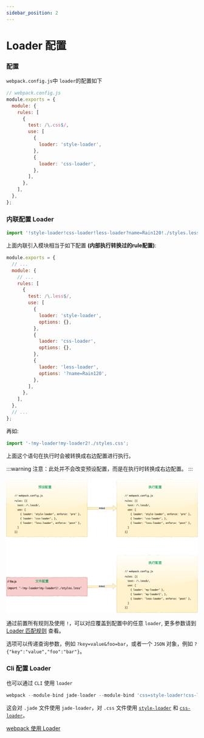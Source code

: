 ```yaml
---
sidebar_position: 2
---
```


# Loader 配置

### 配置

`webpack.config.js`中 `loader`的配置如下

```javascript
// webpack.config.js
module.exports = {
  module: {
    rules: [
      {
        test: /\.css$/,
        use: [
          {
            loader: 'style-loader',
          },
          {
            loader: 'css-loader',
          },
        ],
      },
    ],
  },
};
```

### 内联配置 Loader

```javascript
import '!style-loader!css-loader!less-loader?name=Rain120!./styles.less';
```

上面内联引入模块相当于如下配置 **(内部执行转换过的rule配置)**:

```javascript
module.exports = {
  // ...
  module: {
    // ...
    rules: [
      {
        test: /\.less$/,
        use: [
          {
            loader: 'style-loader',
            options: {},
          },
          {
            laoder: 'css-loader',
            options: {},
          },
          {
            laoder: 'less-loader',
            options: '?name=Rain120',
          },
        ],
      },
    ],
  },
  // ...
};
```

再如:

```javascript
import '-!my-loader!my-loader2!./styles.css';
```

上面这个语句在执行时会被转换成右边配置进行执行。

:::warning
注意：此处并不会改变预设配置，而是在执行时转换成右边配置。
:::

<!-- ![inline-loader-process.png](../images/inline-loader-process.png) -->
![webpack-loader-transform.png](../images/webpack-loader-transform.png)

通过前置所有规则及使用 `!`，可以对应覆盖到配置中的任意 `loader`, 更多参数请到 [Loader 匹配规则](#Loader匹配规则) 查看。

选项可以传递查询参数，例如 `?key=value&foo=bar`，或者一个 `JSON` 对象，例如 `?{"key":"value","foo":"bar"}`。

### Cli 配置 Loader

也可以通过 `CLI` 使用 `loader`

```javascript
webpack --module-bind jade-loader --module-bind 'css=style-loader!css-loader'
```

这会对 `.jade` 文件使用 `jade-loader`，对 `.css` 文件使用 [`style-loader`](https://www.webpackjs.com/loaders/style-loader) 和 [`css-loader`](https://www.webpackjs.com/loaders/css-loader)。

[webpack 使用 Loader](https://www.webpackjs.com/concepts/loaders/#使用-loader)
